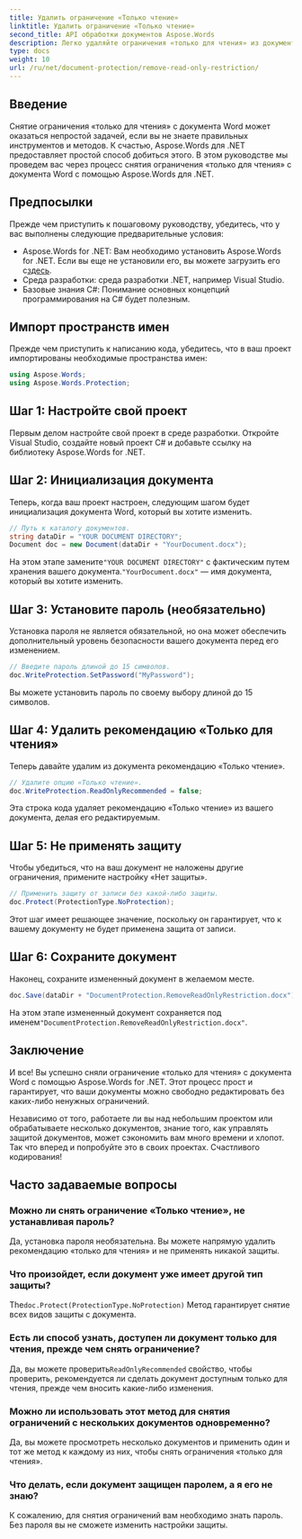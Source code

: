 ```yaml
---
title: Удалить ограничение «Только чтение»
linktitle: Удалить ограничение «Только чтение»
second_title: API обработки документов Aspose.Words
description: Легко удаляйте ограничения «только для чтения» из документов Word с помощью Aspose.Words для .NET с нашим подробным пошаговым руководством. Идеально подходит для разработчиков.
type: docs
weight: 10
url: /ru/net/document-protection/remove-read-only-restriction/
---
```

## Введение

Снятие ограничения «только для чтения» с документа Word может оказаться непростой задачей, если вы не знаете правильных инструментов и методов. К счастью, Aspose.Words для .NET предоставляет простой способ добиться этого. В этом руководстве мы проведем вас через процесс снятия ограничения «только для чтения» с документа Word с помощью Aspose.Words для .NET.

## Предпосылки

Прежде чем приступить к пошаговому руководству, убедитесь, что у вас выполнены следующие предварительные условия:

-  Aspose.Words for .NET: Вам необходимо установить Aspose.Words for .NET. Если вы еще не установили его, вы можете загрузить его с[здесь](https://releases.aspose.com/words/net/).
- Среда разработки: среда разработки .NET, например Visual Studio.
- Базовые знания C#: Понимание основных концепций программирования на C# будет полезным.

## Импорт пространств имен

Прежде чем приступить к написанию кода, убедитесь, что в ваш проект импортированы необходимые пространства имен:

```csharp
using Aspose.Words;
using Aspose.Words.Protection;
```

## Шаг 1: Настройте свой проект

Первым делом настройте свой проект в среде разработки. Откройте Visual Studio, создайте новый проект C# и добавьте ссылку на библиотеку Aspose.Words for .NET.

## Шаг 2: Инициализация документа

Теперь, когда ваш проект настроен, следующим шагом будет инициализация документа Word, который вы хотите изменить.

```csharp
// Путь к каталогу документов.
string dataDir = "YOUR DOCUMENT DIRECTORY";
Document doc = new Document(dataDir + "YourDocument.docx");
```

 На этом этапе замените`"YOUR DOCUMENT DIRECTORY"` с фактическим путем хранения вашего документа.`"YourDocument.docx"` — имя документа, который вы хотите изменить.

## Шаг 3: Установите пароль (необязательно)

Установка пароля не является обязательной, но она может обеспечить дополнительный уровень безопасности вашего документа перед его изменением.

```csharp
// Введите пароль длиной до 15 символов.
doc.WriteProtection.SetPassword("MyPassword");
```

Вы можете установить пароль по своему выбору длиной до 15 символов.

## Шаг 4: Удалить рекомендацию «Только для чтения»

Теперь давайте удалим из документа рекомендацию «Только чтение».

```csharp
// Удалите опцию «Только чтение».
doc.WriteProtection.ReadOnlyRecommended = false;
```

Эта строка кода удаляет рекомендацию «Только чтение» из вашего документа, делая его редактируемым.

## Шаг 5: Не применять защиту

Чтобы убедиться, что на ваш документ не наложены другие ограничения, примените настройку «Нет защиты».

```csharp
// Применить защиту от записи без какой-либо защиты.
doc.Protect(ProtectionType.NoProtection);
```

Этот шаг имеет решающее значение, поскольку он гарантирует, что к вашему документу не будет применена защита от записи.

## Шаг 6: Сохраните документ

Наконец, сохраните измененный документ в желаемом месте.

```csharp
doc.Save(dataDir + "DocumentProtection.RemoveReadOnlyRestriction.docx");
```

 На этом этапе измененный документ сохраняется под именем`"DocumentProtection.RemoveReadOnlyRestriction.docx"`.

## Заключение

И все! Вы успешно сняли ограничение «только для чтения» с документа Word с помощью Aspose.Words for .NET. Этот процесс прост и гарантирует, что ваши документы можно свободно редактировать без каких-либо ненужных ограничений. 

Независимо от того, работаете ли вы над небольшим проектом или обрабатываете несколько документов, знание того, как управлять защитой документов, может сэкономить вам много времени и хлопот. Так что вперед и попробуйте это в своих проектах. Счастливого кодирования!

## Часто задаваемые вопросы

### Можно ли снять ограничение «Только чтение», не устанавливая пароль?

Да, установка пароля необязательна. Вы можете напрямую удалить рекомендацию «только для чтения» и не применять никакой защиты.

### Что произойдет, если документ уже имеет другой тип защиты?

 The`doc.Protect(ProtectionType.NoProtection)` Метод гарантирует снятие всех видов защиты с документа.

### Есть ли способ узнать, доступен ли документ только для чтения, прежде чем снять ограничение?

 Да, вы можете проверить`ReadOnlyRecommended` свойство, чтобы проверить, рекомендуется ли сделать документ доступным только для чтения, прежде чем вносить какие-либо изменения.

### Можно ли использовать этот метод для снятия ограничений с нескольких документов одновременно?

Да, вы можете просмотреть несколько документов и применить один и тот же метод к каждому из них, чтобы снять ограничения «только для чтения».

### Что делать, если документ защищен паролем, а я его не знаю?

К сожалению, для снятия ограничений вам необходимо знать пароль. Без пароля вы не сможете изменить настройки защиты.